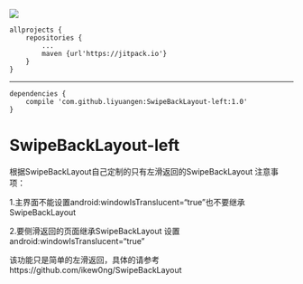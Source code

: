 [![](https://jitpack.io/v/liyuangen/SwipeBackLayout-left.svg)](https://jitpack.io/#liyuangen/SwipeBackLayout-left)

	allprojects {
		repositories {
			...
			maven {url'https://jitpack.io'}
		}
	}
    
* * *    
    
	dependencies {
		compile 'com.github.liyuangen:SwipeBackLayout-left:1.0'
	}


# SwipeBackLayout-left
根据SwipeBackLayout自己定制的只有左滑返回的SwipeBackLayout
注意事项：

1.主界面不能设置android:windowIsTranslucent=“true”也不要继承SwipeBackLayout

2.要侧滑返回的页面继承SwipeBackLayout 设置android:windowIsTranslucent=“true”

该功能只是简单的左滑返回，具体的请参考https://github.com/ikew0ng/SwipeBackLayout
